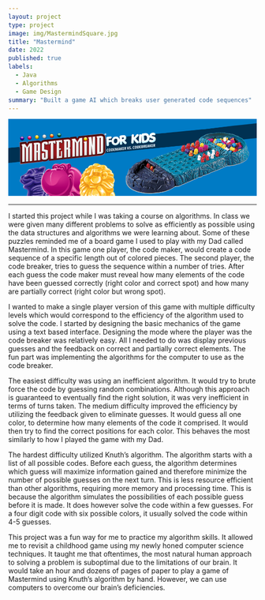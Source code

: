 ```yaml
---
layout: project
type: project
image: img/MastermindSquare.jpg
title: "Mastermind"
date: 2022
published: true
labels:
  - Java
  - Algorithms
  - Game Design
summary: "Built a game AI which breaks user generated code sequences"
---
```


<img class="img-fluid" src="../img/Mastermind.png">

<hr>

I started this project while I was taking a course on algorithms. In class we were given many different problems to solve as efficiently as possible using the data structures and algorithms we were learning about. Some of these puzzles reminded me of a board game I used to play with my Dad called Mastermind. In this game one player, the code maker, would create a code sequence of a specific length out of colored pieces. The second player, the code breaker, tries to guess the sequence within a number of tries. After each guess the code maker must reveal how many elements of the code have been guessed correctly (right color and correct spot) and how many are partially correct (right color but wrong spot).

I wanted to make a single player version of this game with multiple difficulty levels which would correspond to the efficiency of the algorithm used to solve the code. I started by designing the basic mechanics of the game using a text based interface. Designing the mode where the player was the code breaker was relatively easy. All I needed to do was display previous guesses and the feedback on correct and partially correct elements. The fun part was implementing the algorithms for the computer to use as the code breaker.

The easiest difficulty was using an inefficient algorithm. It would try to brute force the code by guessing random combinations. Although this approach is guaranteed to eventually find the right solution, it was very inefficient in terms of turns taken. The medium difficulty improved the efficiency by utilizing the feedback given to eliminate guesses. It would guess all one color, to determine how many elements of the code it comprised. It would then try to find the correct positions for each color. This behaves the most similarly to how I played the game with my Dad. 

The hardest difficulty utilized Knuth’s algorithm. The algorithm starts with a list of all possible codes. Before each guess, the algorithm determines which guess will maximize information gained and therefore minimize the number of possible guesses on the next turn. This is less resource efficient than other algorithms, requiring more memory and processing time. This is because the algorithm simulates the possibilities of each possible guess before it is made. It does however solve the code within a few guesses. For a four digit code with six possible colors, it usually solved the code within 4-5 guesses.

This project was a fun way for me to practice my algorithm skills. It allowed me to revisit a childhood game using my newly honed computer science techniques. It taught me that oftentimes, the most natural human approach to solving a problem is suboptimal due to the limitations of our brain. It would take an hour and dozens of pages of paper to play a game of Mastermind using Knuth’s algorithm by hand. However, we can use computers to overcome our brain’s deficiencies. 
